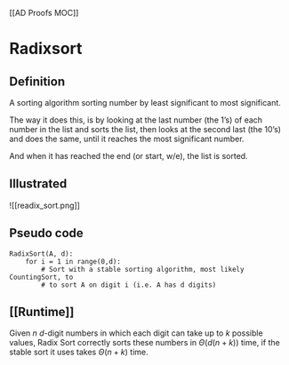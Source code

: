 [[AD Proofs MOC]]

# Radixsort
## Definition
A sorting algorithm sorting number by least significant to most significant.

The way it does this, is by looking at the last number (the 1’s) of each number in the list and sorts the list, then looks at the second last (the 10’s) and does the same, until it reaches the most significant number.

And when it has reached the end (or start, w/e), the list is sorted.

## Illustrated
![[readix_sort.png]]

## Pseudo code
```python:
RadixSort(A, d):
	for i = 1 in range(0,d):
		# Sort with a stable sorting algorithm, most likely CountingSort, to
		# to sort A on digit i (i.e. A has d digits)
```

## [[Runtime]]
Given $n$ $d$-digit numbers in which each digit can take up to $k$ possible values, Radix Sort correctly sorts these numbers in $\Theta(d(n+k))$ time, if the stable sort it uses takes $\Theta(n+k)$ time.